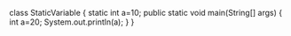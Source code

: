 class StaticVariable
{
static int a=10;
public static void main(String[] args)
{
int a=20;
System.out.println(a);
}
}
